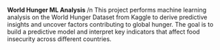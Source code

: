 **World Hunger ML Analysis**
/n This project performs machine learning analysis on the World Hunger Dataset from Kaggle to derive predictive insights and uncover factors contributing to global hunger. The goal is to build a predictive model and interpret key indicators that affect food insecurity across different countries.
